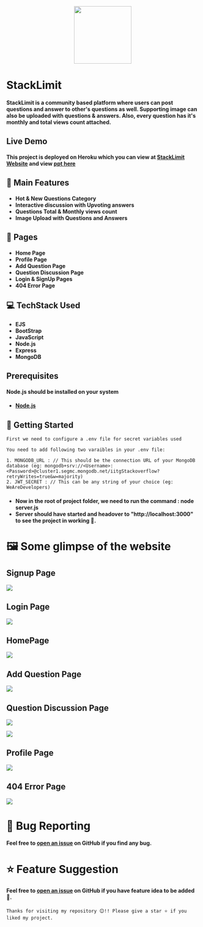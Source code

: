 <p align="center"><img src="./assets/StackLimit.png" height="150"></p>

# StackLimit
#### StackLimit is a community based platform where users can post questions and answer to other's questions as well. Supporting image can also be uploaded with questions & answers. Also, every question has it's monthly and total views count attached.

## Live Demo
#### This project is deployed on Heroku which you can view at [StackLimit Website](https://infinite-cliffs-51192.herokuapp.com/) and view [ppt here](https://www.canva.com/design/DAFF49-0bHk/aEyEdeepZc3-sbK5RlnjVw/view?utm_content=DAFF49-0bHk&utm_campaign=designshare&utm_medium=link&utm_source=viewer)

## 🧩 Main Features
#### <ul><li>Hot & New Questions Category</li><li>Interactive discussion with Upvoting answers</li><li>Questions Total & Monthly views count</li><li>Image Upload with Questions and Answers</li></ul>

## 📖 Pages
#### <ul><li>Home Page</li><li>Profile Page</li><li>Add Question Page</li><li>Question Discussion Page</li><li>Login & SignUp Pages</li><li>404 Error Page</li></ul>

## 💻 TechStack Used
#### <ul><li>EJS</li><li>BootStrap</li><li>JavaScript</li><li>Node.js</li><li>Express</li><li>MongoDB</li></ul>

## Prerequisites
#### Node.js should be installed on your system
#### <ul><li>[Node.js](https://nodejs.org/en/)</li></ul>

## 🎪 Getting Started
```
First we need to configure a .env file for secret variables used

You need to add following two varaibles in your .env file:

1. MONGODB_URL : // This should be the connection URL of your MongoDB database (eg: mongodb+srv://<Username>:<Password>@cluster1.segmc.mongodb.net/iitgStackoverflow?retryWrites=true&w=majority)
2. JWT_SECRET : // This can be any string of your choice (eg: WeAreDevelopers)
```
#### <ul><li>Now in the root of project folder, we need to run the command : node server.js</li><li>Server should have started and headover to "http://localhost:3000" to see the project in working 🙌.</li></ul>

# 🖼️ Some glimpse of the website
## Signup Page
<img src="assets/SignUp.png">
<p></p>

## Login Page
<img src="assets/Login.png">
<p></p>

## HomePage
<img src="assets/HomePage.png">
<p></p>

## Add Question Page
<img src="assets/AskQuestion.png">
<p></p>

## Question Discussion Page
<img src="assets/QnA_1.png">
<p></p>
<img src="assets/QnA_2.png">
<p></p>

## Profile Page
<img src="assets/Profile.png">
<p></p>

## 404 Error Page
<img src="assets/NotFound.png">
<p></p>

# 🐛 Bug Reporting
#### Feel free to [open an issue](https://github.com/Kunalpal215/stacklimit-community-QnA-platform/issues) on GitHub if you find any bug.

# ⭐ Feature Suggestion
#### Feel free to [open an issue](https://github.com/Kunalpal215/stacklimit-community-QnA-platform/issues) on GitHub if you have feature idea to be added 🙌.

```
Thanks for visiting my repository 😊!! Please give a star ⭐ if you liked my project.
```